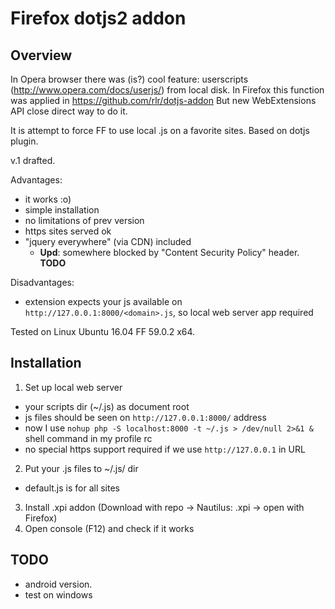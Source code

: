 Firefox dotjs2 addon
====================

Overview
--------

In Opera browser there was (is?) cool feature: userscripts (http://www.opera.com/docs/userjs/) from local disk.
In Firefox this function was applied in https://github.com/rlr/dotjs-addon
But new WebExtensions API close direct way to do it.
 
It is attempt to force FF to use local .js on a favorite sites.
Based on dotjs plugin.


v.1 drafted.

Advantages:
- it works :o)
- simple installation
- no limitations of prev version
- https sites served ok
- "jquery everywhere" (via CDN) included
  - **Upd**: somewhere blocked by "Content Security Policy" header. **TODO**

Disadvantages:
- extension expects your js available on `http://127.0.0.1:8000/<domain>.js`, so local web server app required

Tested on Linux Ubuntu 16.04 FF 59.0.2 x64.

Installation
------------

1. Set up local web server
 - your scripts dir (~/.js) as document root
 - js files should be seen on `http://127.0.0.1:8000/` address
 - now I use `nohup php -S localhost:8000 -t ~/.js > /dev/null 2>&1 &` shell command in my profile rc
 - no special https support required if we use `http://127.0.0.1` in URL
2. Put your .js files to ~/.js/ dir
 - default.js is for all sites
3. Install .xpi addon (Download with repo -> Nautilus: .xpi -> open with Firefox)
4. Open console (F12) and check if it works


TODO 
----

- android version.
- test on windows



